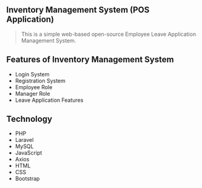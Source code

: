 ## Inventory Management System (POS Application)
<blockquote><p>This is a simple web-based open-source Employee Leave Application Management System.</p></blockquote>

## Features of Inventory Management System
<ul>
    <li>Login System</li>
    <li>Registration System</li>
    <li>Employee Role</li>
    <li>Manager Role</li>
    <li>Leave Application Features</li>
</ul>

## Technology
<ul>
    <li>PHP</li>
    <li>Laravel</li>
    <li>MySQL</li>
    <li>JavaScript</li>
    <li>Axios</li>
    <li>HTML</li>
    <li>CSS</li>
    <li>Bootstrap</li>
</ul>

